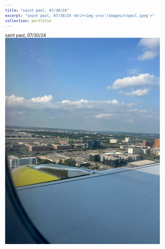```yaml
---
title: "saint paul, 07/30/24"
excerpt: "saint paul, 07/30/24 <br/><img src='/images/stpaul.jpeg'>"
collection: portfolio
---
```


saint paul, 07/30/24 <br/><img src='/images/stpaul.jpeg'>
